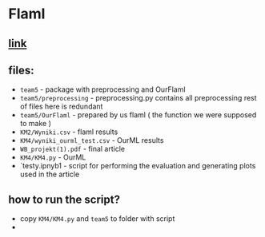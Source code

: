 # Flaml  
## [link](https://microsoft.github.io/FLAML/)

## files:
* `team5` - package with preprocessing and OurFlaml
* `team5/preprocessing` - preprocessing.py contains all preprocessing rest of files here is redundant
* `team5/OurFlaml` - prepared by us flaml ( the function we were supposed to make )
* `KM2/Wyniki.csv` - flaml results
* `KM4/wyniki_ourml_test.csv` - OurML results
* `WB_projekt(1).pdf` - final article
* `KM4/KM4.py` - OurML
* `testy.ipnyb1 - script for performing the evaluation and generating plots used in the article

## how to run the script?
* copy `KM4/KM4.py` and `team5` to folder with script
* 
